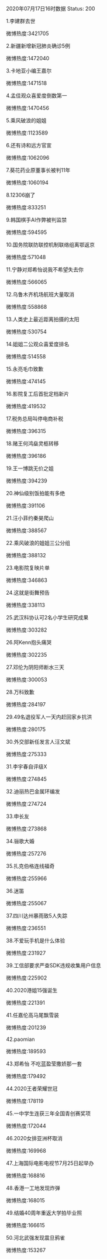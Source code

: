 2020年07月17日16时数据
Status: 200

1.李建群去世

微博热度:3421705

2.新疆新增新冠肺炎确诊5例

微博热度:1472040

3.卡地亚小编王嘉尔

微博热度:1471518

4.孟佳观众喜爱度倒数第一

微博热度:1470456

5.乘风破浪的姐姐

微博热度:1123589

6.还有诗和远方官宣

微博热度:1062096

7.葵花药业原董事长被判11年

微博热度:1060194

8.12306崩了

微博热度:833251

9.韩国棋手AI作弊被判监禁

微博热度:594595

10.国务院联防联控机制联络组离鄂返京

微博热度:571048

11.宁静对郑希怡说我不希望失去你

微博热度:566065

12.乌鲁木齐机场航班大量取消

微博热度:558868

13.人类史上最近距离拍摄的太阳

微博热度:530754

14.姐姐二公观众喜爱度排名

微博热度:514558

15.永亮毛巾致歉

微博热度:474145

16.影院复工后首批定档新片

微博热度:419532

17.税务总局叫停电商补税

微博热度:396315

18.赌王何鸿燊灵柩转移

微博热度:396186

19.王一博跳无价之姐

微博热度:394239

20.神仙级别饭拍能有多绝

微博热度:391106

21.汪小菲约秦昊爬山

微博热度:388567

22.乘风破浪的姐姐三公分组

微博热度:388132

23.电影院复映片单

微博热度:346863

24.这就是街舞预告

微博热度:338113

25.武汉科协认可2名小学生研究成果

微博热度:303282

26.阿Kenn抱头痛哭

微博热度:302235

27.邓伦为阴阳师断水三天

微博热度:300053

28.万科致歉

微博热度:284197

29.49名退役军人一天内赶回家乡抗洪

微博热度:280175

30.外交部新任发言人汪文斌

微博热度:275333

31.李宇春自评级X

微博热度:274845

32.迪丽热巴金属环编发

微博热度:274724

33.申长友

微博热度:273868

34.骊歌大婚

微博热度:257276

35.扎克伯格连线福奇

微博热度:255966

36.迷笛

微博热度:255067

37.四川达州暴雨致5人失踪

微博热度:236551

38.不爱玩手机是什么体验

微博热度:231927

39.工信部要求严查SDK违规收集用户信息

微博热度:225902

40.2020港姐15强诞生

微博热度:221391

41.任嘉伦高马尾飘雪装

微博热度:201239

42.paomian

微博热度:189593

43.郑希怡 不吃蓝盈莹撒娇那一套

微博热度:179492

44.2020王者荣耀世冠

微博热度:178119

45.一中学生连获三年全国青创赛奖项

微博热度:172044

46.2020女排亚洲杯取消

微博热度:169968

47.上海国际电影电视节7月25日起举办

微博热度:168816

48.香港一工地发现炸弹

微博热度:168015

49.结婚40周年重返大学拍毕业照

微博热度:166615

50.河北武强发现震旦鸦雀

微博热度:153267

